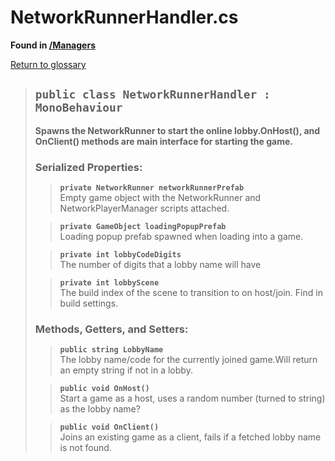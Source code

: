 # NetworkRunnerHandler.cs
**Found in [/Managers](../BALLISTIC/Assets/Scripts/Managers/NetworkRunnerHandler.cs)**

[Return to glossary](Glossary.md)

> ## `public class NetworkRunnerHandler : MonoBehaviour`
> **Spawns the NetworkRunner to start the online lobby.OnHost(), and OnClient() methods are main interface for starting the game.**
> 
> ### **Serialized Properties:**
>> **`private NetworkRunner networkRunnerPrefab`**\
>> Empty game object with the NetworkRunner and NetworkPlayerManager scripts attached.
> 
>> **`private GameObject loadingPopupPrefab`**\
>> Loading popup prefab spawned when loading into a game.
> 
>> **`private int lobbyCodeDigits`**\
>> The number of digits that a lobby name will have
> 
>> **`private int lobbyScene`**\
>> The build index of the scene to transition to on host/join. Find in build settings.
> 
> ### **Methods, Getters, and Setters:**
>> **`public string LobbyName`**\
>> The lobby name/code for the currently joined game.Will return an empty string if not in a lobby.
>> 
> 
>> **`public void OnHost()`**\
>> Start a game as a host, uses a random number (turned to string) as the lobby name?
>> 
> 
>> **`public void OnClient()`**\
>> Joins an existing game as a client, fails if a fetched lobby name is not found.
>> 
> 
